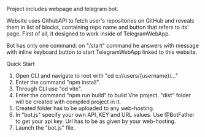 
Project includes webpage and telegram bot. 

Website uses GithubAPI to fetch user's repositories on GitHub and reveals them in list of blocks, containing repo name and button that refers to its' page. First of all, it designed to work inside of TelegramWebApp.

Bot has only one command: on "/start" command he answers with message with inline keyboard button to start TelegramWebApp linked to this website.

Quick Start

1. Open CLI and navigate to root with "cd c://users/{username}/..."
2. Enter the command "npm install".
3. Through CLI use "cd vite".
4. Enter the command "npm run build" to build Vite project. "dist" folder will be created with compiled project in it.
5. Created folder has to be uploaded to any web-hosting.
6. In "bot.js" specify your own API_KEY and URL values. Use @BotFather to get your api key. Url has to be as given by your web-hosting.
7. Launch the "bot.js" file.